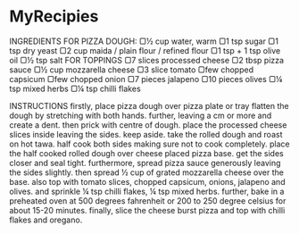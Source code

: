 # MyRecipies


INGREDIENTS
FOR PIZZA DOUGH:
▢½ cup water, warm
▢1 tsp sugar
▢1 tsp dry yeast
▢2 cup maida / plain flour / refined flour
▢1 tsp + 1 tsp olive oil
▢½ tsp salt
FOR TOPPINGS
▢7 slices processed cheese
▢2 tbsp pizza sauce
▢½ cup mozzarella cheese
▢3 slice tomato
▢few chopped capsicum
▢few chopped onion
▢7 pieces jalapeno
▢10 pieces olives
▢¼ tsp mixed herbs
▢¼ tsp chilli flakes


INSTRUCTIONS
firstly, place pizza dough over pizza plate or tray
flatten the dough by stretching with both hands.
further, leaving a cm or more and create a dent.
then prick with centre of dough.
place the processed cheese slices inside leaving the sides. keep aside.
take the rolled dough and roast on hot tawa.
half cook both sides making sure not to cook completely.
place the half cooked rolled dough over cheese placed pizza base.
get the sides closer and seal tight.
furthermore, spread pizza sauce generously leaving the sides slightly.
then spread ½ cup of grated mozzarella cheese over the base.
also top with tomato slices, chopped capsicum, onions, jalapeno and olives.
and sprinkle ¼ tsp chilli flakes, ¼ tsp mixed herbs.
further, bake in a preheated oven at 500 degrees fahrenheit or 200 to 250 degree celsius for about 15-20 minutes.
finally, slice the cheese burst pizza and top with chilli flakes and oregano.